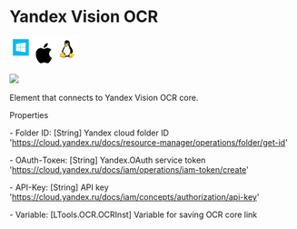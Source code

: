 # Yandex Vision OCR

![](<../../../.gitbook/assets/image (61).png>)

![](https://gblobscdn.gitbook.com/assets%2Fprimo-rpa%2F-M-fb5hgZC4boHei6jQF%2F-M-fbK4PjBkkLS\_hLbrS%2F1.png?generation=1581279695805693\&alt=media)

Element that connects to Yandex Vision OCR core.

Properties

&#x20;\- Folder ID: \[String] Yandex cloud folder ID 'https://cloud.yandex.ru/docs/resource-manager/operations/folder/get-id'

&#x20;\- OAuth-Токен: \[String] Yandex.OAuth service token 'https://cloud.yandex.ru/docs/iam/operations/iam-token/create'

&#x20;\- API-Key: \[String] API key 'https://cloud.yandex.ru/docs/iam/concepts/authorization/api-key'

&#x20;\- Variable: \[LTools.OCR.OCRInst] Variable for saving OCR core link
